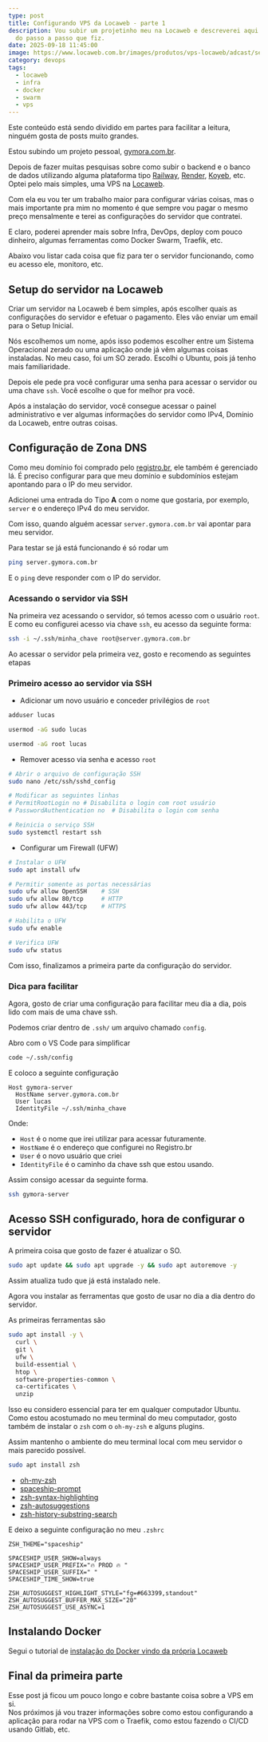 ```yaml
---
type: post
title: Configurando VPS da Locaweb - parte 1
description: Vou subir um projetinho meu na Locaweb e descreverei aqui um pouco
  do passo a passo que fiz.
date: 2025-09-18 11:45:00
image: https://www.locaweb.com.br/images/produtos/vps-locaweb/adcast/servidor-vps-ilustracao.webp?v=2.2.26
category: devops
tags:
  - locaweb
  - infra
  - docker
  - swarm
  - vps
---
```

Este conteúdo está sendo dividido em partes para facilitar a leitura, ninguém gosta de posts muito grandes. 

Estou subindo um projeto pessoal, [gymora.com.br](https://gymora.com.br).

Depois de fazer muitas pesquisas sobre como subir o backend e o banco de dados utilizando alguma plataforma tipo [Railway](https://railway.com), [Render](https://render.com), [Koyeb](https://www.koyeb.com), etc. Optei pelo mais simples, uma VPS na [Locaweb](https://www.locaweb.com.br/servidor-vps/).  

Com ela eu vou ter um trabalho maior para configurar várias coisas, mas o mais importante pra mim no momento é que sempre vou pagar o mesmo preço mensalmente e terei as configurações do servidor que contratei.  

E claro, poderei aprender mais sobre Infra, DevOps, deploy com pouco dinheiro, algumas ferramentas como Docker Swarm, Traefik, etc.  

Abaixo vou listar cada coisa que fiz para ter o servidor funcionando, como eu acesso ele, monitoro, etc.  

## Setup do servidor na Locaweb

Criar um servidor na Locaweb é bem simples, após escolher quais as configurações do servidor e efetuar o pagamento. Eles vão enviar um email para o Setup Inicial.

Nós escolhemos um nome, após isso podemos escolher entre um Sistema Operacional zerado ou uma aplicação onde já vêm algumas coisas instaladas. No meu caso, foi um SO zerado. Escolhi o Ubuntu, pois já tenho mais familiaridade.

Depois ele pede pra você configurar uma senha para acessar o servidor ou uma chave `ssh`. Você escolhe o que for melhor pra você.

Após a instalação do servidor, você consegue acessar o painel administrativo e ver algumas informações do servidor como IPv4, Domínio da Locaweb, entre outras coisas.

## Configuração de Zona DNS

Como meu domínio foi comprado pelo [registro.br](registro.br), ele também é gerenciado lá. É preciso configurar para que meu domínio e subdomínios estejam apontando para o IP do meu servidor.  

Adicionei uma entrada do Tipo **A** com o nome que gostaria, por exemplo, `server` e o endereço IPv4 do meu servidor.  

Com isso, quando alguém acessar `server.gymora.com.br` vai apontar para meu servidor.  

Para testar se já está funcionando é só rodar um 

```bash
ping server.gymora.com.br
```

E o `ping` deve responder com o IP do servidor.

### Acessando o servidor via SSH

Na primeira vez acessando o servidor, só temos acesso com o usuário `root`. E como eu configurei acesso via chave `ssh`, eu acesso da seguinte forma:

```bash
ssh -i ~/.ssh/minha_chave root@server.gymora.com.br
```

Ao acessar o servidor pela primeira vez, gosto e recomendo as seguintes etapas

### Primeiro acesso ao servidor via SSH

* Adicionar um novo usuário e conceder privilégios de `root`

```bash
adduser lucas

usermod -aG sudo lucas

usermod -aG root lucas
```

* Remover acesso via senha e acesso `root`

```bash
# Abrir o arquivo de configuração SSH
sudo nano /etc/ssh/sshd_config

# Modificar as seguintes linhas
# PermitRootLogin no # Disabilita o login com root usuário
# PasswordAuthentication no  # Disabilita o login com senha

# Reinicia o serviço SSH
sudo systemctl restart ssh
```

* Configurar um Firewall (UFW)

```bash
# Instalar o UFW
sudo apt install ufw

# Permitir somente as portas necessárias
sudo ufw allow OpenSSH    # SSH
sudo ufw allow 80/tcp     # HTTP
sudo ufw allow 443/tcp    # HTTPS

# Habilita o UFW
sudo ufw enable

# Verifica UFW
sudo ufw status
```

Com isso, finalizamos a primeira parte da configuração do servidor.

### Dica para facilitar

Agora, gosto de criar uma configuração para facilitar meu dia a dia, pois lido com mais de uma chave ssh.

Podemos criar dentro de `.ssh/` um arquivo chamado `config`.  

Abro com o VS Code para simplificar

```bash
code ~/.ssh/config
```

E coloco a seguinte configuração

```
Host gymora-server
  HostName server.gymora.com.br
  User lucas
  IdentityFile ~/.ssh/minha_chave
```

Onde:

* `Host` é o nome que irei utilizar para acessar futuramente.
* `HostName` é o endereço que configurei no Registro.br
* `User` é o novo usuário que criei
* `IdentityFile` é o caminho da chave ssh que estou usando.

Assim consigo acessar da seguinte forma.

```bash
ssh gymora-server
```

## Acesso SSH configurado, hora de configurar o servidor

A primeira coisa que gosto de fazer é atualizar o SO.

```bash
sudo apt update && sudo apt upgrade -y && sudo apt autoremove -y
```

Assim atualiza tudo que já está instalado nele.

Agora vou instalar as ferramentas que gosto de usar no dia a dia dentro do servidor.

As primeiras ferramentas são

```bash
sudo apt install -y \
  curl \
  git \
  ufw \
  build-essential \
  htop \
  software-properties-common \
  ca-certificates \
  unzip
```

Isso eu considero essencial para ter em qualquer computador Ubuntu.\
Como estou acostumado no meu terminal do meu computador, gosto também de instalar o `zsh` com o `oh-my-zsh` e alguns plugins.

Assim mantenho o ambiente do meu terminal local com meu servidor o mais parecido possível.

```bash
sudo apt install zsh
```

* [oh-my-zsh](https://github.com/ohmyzsh/ohmyzsh?tab=readme-ov-file#basic-installation)
* [spaceship-prompt](https://github.com/spaceship-prompt/spaceship-prompt?tab=readme-ov-file#-installation)
* [zsh-syntax-highlighting](https://github.com/zsh-users/zsh-syntax-highlighting/blob/master/INSTALL.md#oh-my-zsh)
* [zsh-autosuggestions](https://github.com/zsh-users/zsh-syntax-highlighting/blob/master/INSTALL.md#oh-my-zsh)
* [zsh-history-substring-search](https://github.com/zsh-users/zsh-history-substring-search?tab=readme-ov-file#install)

E deixo a seguinte configuração no meu `.zshrc`

```
ZSH_THEME="spaceship"

SPACESHIP_USER_SHOW=always
SPACESHIP_USER_PREFIX="🔥 PROD 🔥 "
SPACESHIP_USER_SUFFIX=" "
SPACESHIP_TIME_SHOW=true

ZSH_AUTOSUGGEST_HIGHLIGHT_STYLE="fg=#663399,standout"
ZSH_AUTOSUGGEST_BUFFER_MAX_SIZE="20"
ZSH_AUTOSUGGEST_USE_ASYNC=1
```

## Instalando Docker

Segui o tutorial de [instalação do Docker vindo da própria Locaweb](https://www.locaweb.com.br/ajuda/wiki/install-docker-ubuntu/)

## Final da primeira parte

Esse post já ficou um pouco longo e cobre bastante coisa sobre a VPS em si.\
Nos próximos já vou trazer informações sobre como estou configurando a aplicação para rodar na VPS com o Traefik, como estou fazendo o CI/CD usando Gitlab, etc.
